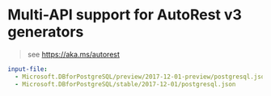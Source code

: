 # Multi-API support for AutoRest v3 generators

> see https://aka.ms/autorest

``` yaml $(enable-multi-api)
input-file:
  - Microsoft.DBforPostgreSQL/preview/2017-12-01-preview/postgresql.json
  - Microsoft.DBforPostgreSQL/stable/2017-12-01/postgresql.json
```
